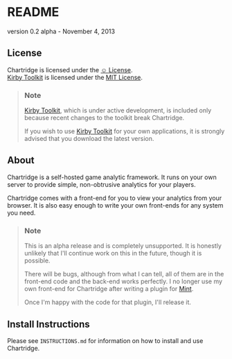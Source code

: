 # README

version 0.2 alpha - November 4, 2013

## License
Chartridge is licensed under the [&#9786; License](https://github.com/jonstoler/The-Happy-License).  
[Kirby Toolkit][toolkit] is licensed under the [MIT License](http://www.opensource.org/licenses/mit-license.php).

> ### Note
> [Kirby Toolkit][toolkit], which is under active development, is included only because recent changes to the toolkit break Chartridge.
> 
> If you wish to use [Kirby Toolkit][toolkit] for your own applications, it is strongly advised that you download the latest version.

## About
Chartridge is a self-hosted game analytic framework. It runs on your own server to provide simple, non-obtrusive analytics for your players.

Chartridge comes with a front-end for you to view your analytics from your browser. It is also easy enough to write your own front-ends for any system you need.

> ### Note
> This is an alpha release and is completely unsupported. It is honestly unlikely that I'll continue work on this in the future, though it is possible.  
> 
> There will be bugs, although from what I can tell, all of them are in the front-end code and the back-end works perfectly. I no longer use my own front-end for Chartridge after writing a plugin for [Mint](http://haveamint.com/).  
> 
> Once I'm happy with the code for that plugin, I'll release it.


## Install Instructions
Please see `INSTRUCTIONS.md` for information on how to install and use Chartridge.

[toolkit]: https://github.com/getkirby/toolkit